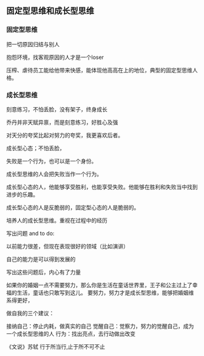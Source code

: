 ## 固定型思维和成长型思维

### 固定型思维

把一切原因归结与别人

抱怨环境，找客观原因的人才是一个loser

压榨、虐待员工能给他带来快感，能体现他高高在上的地位，典型的固定型思维人格。

### 成长型思维

刻意练习，不怕丢脸，没有架子，终身成长

乔丹并非天赋异禀，而是刻意练习，好胜心及强

对天分的夸奖比起对努力的夸奖，我更喜欢后者。

成长型心态；不怕丢脸，

失败是一个行为，也可以是一个身份。

成长型思维的人会把失败当作一个行为。

成长型心态的人，他能够享受胜利，也能享受失败。他能够在胜利和失败当中找到进步的乐趣。

成长型心态的人是反脆弱的，固定型心态的人是脆弱的。

培养人的成长型思维。重视在过程中的经历

写出问题 and to do:

以前能力很差，但现在表现很好的领域（比如演讲）

自己的能力是可以得到发展的

写出这些问题后，内心有了力量

如果你的婚姻一点不需要努力，那么你是生活在童话世界里，王子和公主过上了幸福的生活，童话也只敢写到这儿。
要努力，努力才是成长型思维，能够把婚姻维系得更好，


做自我的三个建议：

接纳自己：停止内耗，做真实的自己
觉醒自己：觉察力，努力的觉醒自己，成为一个成长型思维的人
行为：找出亮点，去行动做出改变


《文说》苏轼
行于所当行,止于所不可不止